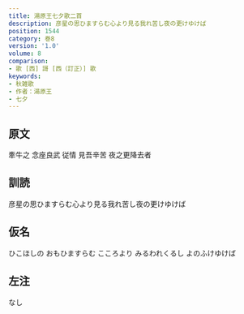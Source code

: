 ```yaml
---
title: 湯原王七夕歌二首
description: 彦星の思ひますらむ心より見る我れ苦し夜の更けゆけば
position: 1544
category: 巻8
version: '1.0'
volume: 8
comparison:
- 歌 [西] 謌 [西（訂正）] 歌
keywords:
- 秋雑歌
- 作者：湯原王
- 七夕
---
```


## 原文

牽牛之 念座良武 従情 見吾辛苦 夜之更降去者

## 訓読

彦星の思ひますらむ心より見る我れ苦し夜の更けゆけば

## 仮名

ひこほしの おもひますらむ こころより みるわれくるし よのふけゆけば

## 左注

なし
